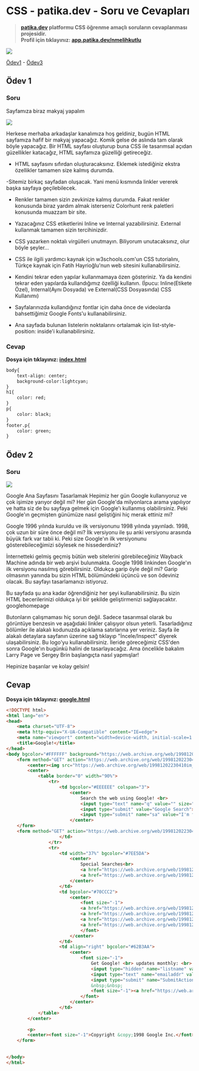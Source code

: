 # CSS - patika.dev - Soru ve Cevapları
>**[patika.dev](https://app.patika.dev/courses/css) platformu CSS öğrenme amaçlı soruların cevaplanması projesidir.** \
> **Profil için tıklayınız: [app.patika.dev/nmelihkutlu](https://app.patika.dev/nmelihkutlu)**


![](https://raw.githubusercontent.com/nmelihkutlu/patikaCSS/main/patikaCSS.png)



[Ödev1](#ödev-1) - [Ödev3](#ödev-2)

## Ödev 1

### Soru
Sayfamıza biraz makyaj yapalım

![](https://raw.githubusercontent.com/Kodluyoruz/taskforce/main/css/odev1/figures/htmlcssjs.png)

Herkese merhaba arkadaşlar kanalımıza hoş geldiniz, bugün HTML sayfamıza hafif bir makyaj yapacağız. Komik gelse de aslında tam olarak böyle yapacağız. Bir HTML sayfası oluşturup buna CSS ile tasarımsal açıdan güzellikler katacağız, HTML sayfamıza güzelliği getireceğiz.


- HTML sayfasını sıfırdan oluşturacaksınız. Eklemek istediğiniz ekstra özellikler tamamen size kalmış durumda.

-Sitemiz birkaç sayfadan oluşacak. Yani menü kısmında linkler vererek başka sayfaya geçilebilecek.

- Renkler tamamen sizin zevkinize kalmış durumda. Fakat renkler konusunda biraz yardım almak isterseniz Colorhunt renk paletleri konusunda muazzam bir site.

- Yazacağınız CSS etiketlerini Inline ve Internal yazabilirsiniz. External kullanmak tamamen sizin tercihinizdir.

- CSS yazarken noktalı virgülleri unutmayın. Biliyorum unutacaksınız, olur böyle şeyler...

- CSS ile ilgili yardımcı kaynak için w3schools.com'un CSS tutorialını, Türkçe kaynak için Fatih Hayrioğlu'nun web sitesini kullanabilirsiniz.

- Kendini tekrar eden yapılar kullanmamaya özen gösteriniz. Ya da kendini tekrar eden yapılarda kullandığımız özelliği kullanın. (İpucu: Inline(Etikete Özel), Internal(Aynı Dosyada) ve External(CSS Dosyasında) CSS Kullanımı)

- Sayfalarınızda kullandığınız fontlar için daha önce de videolarda bahsettiğimiz Google Fonts'u kullanabilirsiniz.

- Ana sayfada bulunan listelerin noktalarını ortalamak için list-style-position: inside'i kullanabilirsiniz.

### Cevap

**Dosya için tıklayınız: [index.html](https://github.com/nmelihkutlu/patikaCSS/blob/main/index.html)**


```html
body{
    text-align: center;
    background-color:lightcyan;
}
h1{
    color: red;
}
p{
    color: black;
}
footer.p{
    color: green;
}
```


## Ödev 2

### Soru
![](https://raw.githubusercontent.com/Kodluyoruz/taskforce/main/css/cssodev3/figures/googlehomepage.png)

Google Ana Sayfasını Tasarlamak
Hepimiz her gün Google kullanıyoruz ve çok işimize yarıyor değil mi? Her gün Google'da milyonlarca arama yapılıyor ve hatta siz de bu sayfaya gelmek için Google'ı kullanmış olabilirsiniz. Peki Google'ın geçmişten günümüze nasıl geliştiğini hiç merak ettiniz mi?

Google 1996 yılında kuruldu ve ilk versiyonunu 1998 yılında yayınladı. 1998, çok uzun bir süre önce değil mi? İlk versiyonu ile şu anki versiyonu arasında büyük fark var tabii ki. Peki size Google'ın ilk versiyonunu gösterebileceğimizi söylesek ne hissederdiniz?

İnternetteki gelmiş geçmiş bütün web sitelerini görebileceğiniz Wayback Machine adında bir web arşivi bulunmakta. Google 1998 linkinden Google'ın ilk versiyonu nasılmış görebilirsiniz. Oldukça garip öyle değil mi? Garip olmasının yanında bu sizin HTML bölümündeki üçüncü ve son ödeviniz olacak. Bu sayfayı tasarlamanızı istiyoruz.

Bu sayfada şu ana kadar öğrendiğiniz her şeyi kullanabilirsiniz. Bu sizin HTML becerilerinizi oldukça iyi bir şekilde geliştirmenizi sağlayacaktır.
googlehomepage

Butonların çalışmaması hiç sorun değil. Sadece tasarımsal olarak bu görüntüye benzesin ve aşağıdaki linkler çalışıyor olsun yeterli.
Tasarladığınız bölümler ile alakalı kodunuzda açıklama satırlarına yer veriniz.
Sayfa ile alakalı detaylara sayfanın üzerine sağ tıklayıp "İncele/Inspect" diyerek ulaşabilirsiniz.
Bu logo'yu kullanabilirsiniz.
İleride göreceğimiz CSS'den sonra Google'ın bugünkü halini de tasarlayacağız. Ama öncelikle bakalım Larry Page ve Sergey Brin başlangıçta nasıl yapmışlar!

Hepinize başarılar ve kolay gelsin!

## Cevap

**Dosya için tıklayınız: [google.html](https://github.com/nmelihkutlu/patikaCSS/blob/main/google.html)**


```html
<!DOCTYPE html>
<html lang="en">
<head>
    <meta charset="UTF-8">
    <meta http-equiv="X-UA-Compatible" content="IE=edge">
    <meta name="viewport" content="width=device-width, initial-scale=1.0">
    <title>Google!</title>
</head>
<body bgcolor="#FFFFFF" background="https://web.archive.org/web/19981202230410im_/http://www.google.com/alpha.jpg">
    <form method="GET" action="https://web.archive.org/web/19981202230410/http://www.google.com/search">
        <center><img src="https://web.archive.org/web/19981202230410im_/http://www.google.com/google.jpg" width="351" height="113" alt="Google!"></center>
        <center>
            <table border="0" width="90%">
                <tr>
                    <td bgcolor="#EEEEEE" colspan="3">
                        <center>
                            Search the web using Google! <br>
                            <input type="text" name="q" value="" size="40"><br>
                            <input type="submit" value="Google Search">
                            <input type="submit" name="sa" value="I'm feeling lucky"><br>
                        </center>
    </form>
    <form method="GET" action="https://web.archive.org/web/19981202230410/http://www.findmail.com/cgi-bin/subscribe.py">
                    </td>
                </tr>
                <tr>
                    <td width="37%" bgcolor="#7EE5DA">
                        <center>
                            Special Searches<br>
                            <a href="https://web.archive.org/web/19981202230410/http://www.google.com/stanford">Stanford Search</a><br>
                            <a href="https://web.archive.org/web/19981202230410/http://www.google.com/linux">Linux Search</a><br>
                        </center>
                    </td>
                    <td bgcolor="#70CCC2">
                        <center>
                            <font size="-1">
                            <a href="https://web.archive.org/web/19981202230410im_/http://www.google.com/help.html">Help!</a> <br>
                            <a href="https://web.archive.org/web/19981202230410im_/http://www.google.com/about.html">About Google!</a> <br>
                            <a href="https://web.archive.org/web/19981202230410im_/http://www.google.com/company.html">Company Info</a> <br>
                            <a href="https://web.archive.org/web/19981202230410im_/http://www.google.com/stickers.html">Google! Logos</a> <br>
                            </font>
                        </center>
                    </td>
                    <td align="right" bgcolor="#62B3AA">
                        <center>
                            <font size="-1">
                                Get Google! <br> updates monthly: <br>
                                <input type="hidden" name="listname" value="google-friends">
                                <input type="text" name="emailaddr" value="your e-mail"> <br>
                                <input type="submit" name="SubmitAction" value="Subscribe"> 
                                &nbsp;&nbsp;
                                <font size="-1"><a href="https://web.archive.org/web/19981202230410/http://www.findmail.com/list/google-friends/">Archive</a></font>      
                            </font>
                        </center>
                    </td>
            </table>
        </center>
        
        <p>
        <center><font size="-1">Copyright &copy;1998 Google Inc.</font></center>
    </form>
        
    
</body>
</html>

```

